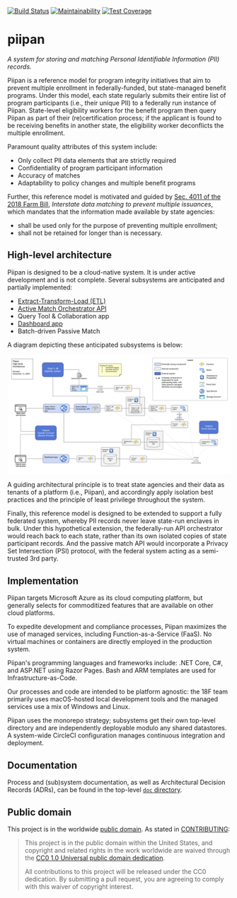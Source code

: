 [![Build Status][badge_ci]][1] [![Maintainability][badge_cc_maint]][2] [![Test Coverage][badge_cc_cov]][3]


# piipan

*A system for storing and matching Personal Identifiable Information (PII) records.*

Piipan is a reference model for program integrity initiatives that aim to prevent multiple enrollment in federally-funded, but state-managed benefit programs. Under this model, each state regularly submits their entire list of program participants (i.e., their unique PII) to a federally run instance of Piipan. State-level eligibility workers for the benefit program then query Piipan as part of their (re)certification process; if the applicant is found to be receiving benefits in another state, the eligibility worker deconflicts the multiple enrollment.

Paramount quality attributes of this system include:
* Only collect PII data elements that are strictly required
* Confidentiality of program participant information
* Accuracy of matches
* Adaptability to policy changes and multiple benefit programs

Further, this reference model is motivated and guided by [Sec. 4011 of the 2018 Farm Bill](https://www.congress.gov/bill/115th-congress/house-bill/2/text), *Interstate data matching to prevent multiple issuances*, which mandates that the information made available by state agencies:
* shall be used only for the purpose of preventing multiple enrollment;
* shall not be retained for longer than is necessary.

## High-level architecture

Piipan is designed to be a cloud-native system. It is under active development and is not complete. Several subsystems are anticipated and partially implemented:

* [Extract-Transform-Load (ETL)](./etl)
* [Active Match Orchestrator API](./match)
* Query Tool & Collaboration app
* [Dashboard app](./dashboard)
* Batch-driven Passive Match
 
A diagram depicting these anticipated subsystems is below:

<p align="center">
  <a href="./doc/piipan-architecture.png"><img src="./doc/piipan-architecture.png" alt="High-level architecture"></a>
</p>

A guiding architectural principle is to treat state agencies and their data as tenants of a platform (i.e., Piipan), and accordingly apply isolation best practices and the principle of least privilege throughout the system.

Finally, this reference model is designed to be extended to support a fully federated system, whereby PII records never leave state-run enclaves in bulk. Under this hypothetical extension, the federally-run API orchestrator would reach back to each state, rather than its own isolated copies of state participant records. And the passive match API would incorporate a Privacy Set Intersection (PSI) protocol, with the federal system acting as a semi-trusted 3rd party. 

## Implementation

Piipan targets Microsoft Azure as its cloud computing platform, but generally selects for commoditized features that are available on other cloud platforms.

To expedite development and compliance processes, Piipan maximizes the use of managed services, including Function-as-a-Service (FaaS). No virtual machines or containers are directly employed in the production system.

Piipan's programming languages and frameworks include: .NET Core, C#, and ASP.NET using Razor Pages. Bash and ARM templates are used for Infrastructure-as-Code.

Our processes and code are intended to be platform agnostic: the 18F team primarily uses macOS-hosted local development tools and the managed services use a mix of Windows and Linux.

Piipan uses the monorepo strategy; subsystems get their own top-level directory and are independently deployable modulo any shared datastores. A system-wide CircleCI configuration manages continuous integration and deployment.

## Documentation

Process and (sub)system documentation, as well as Architectural Decision Records (ADRs), can be found in the top-level [`doc` directory](./doc).

## Public domain

This project is in the worldwide [public domain](LICENSE.md). As stated in [CONTRIBUTING](CONTRIBUTING.md):

> This project is in the public domain within the United States, and copyright
> and related rights in the work worldwide are waived through the [CC0 1.0
> Universal public domain
> dedication](https://creativecommons.org/publicdomain/zero/1.0/).
>
> All contributions to this project will be released under the CC0
>dedication. By submitting a pull request, you are agreeing to comply
>with this waiver of copyright interest.

[badge_ci]: https://circleci.com/gh/18F/piipan.svg?style=shield
[badge_cc_maint]: https://api.codeclimate.com/v1/badges/e14b8f6ac1f5a8e0f5bf/maintainability
[badge_cc_cov]: https://api.codeclimate.com/v1/badges/e14b8f6ac1f5a8e0f5bf/test_coverage
[1]: https://circleci.com/gh/18F/piipan
[2]: https://codeclimate.com/github/18F/piipan/maintainability
[3]: https://codeclimate.com/github/18F/piipan/test_coverage
